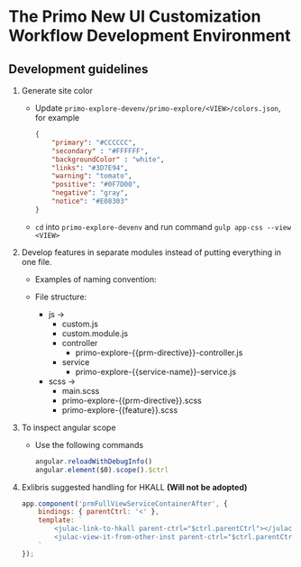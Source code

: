 
# The Primo New UI Customization Workflow Development Environment

## Development guidelines

1. Generate site color
    - Update `primo-explore-devenv/primo-explore/<VIEW>/colors.json`, for example
        ```json
        {
            "primary": "#CCCCCC",
            "secondary" : "#FFFFFF",
            "backgroundColor" : "white",
            "links": "#3D7E94",
            "warning": "tomato",
            "positive": "#0F7D00",
            "negative": "gray",
            "notice": "#E08303"
        }
        ```

    - `cd` into `primo-explore-devenv` and run command `gulp app-css --view <VIEW>`
    

2. Develop features in separate modules instead of putting everything in one file.

    - Examples of naming convention:

    - File structure:
        - js ->
            - custom.js
            - custom.module.js
            - controller
                - primo-explore-{{prm-directive}}-controller.js
            - service
                - primo-explore-{{service-name}}-service.js
        - scss ->
            - main.scss
            - primo-explore-{{prm-directive}}.scss
            - primo-explore-{{feature}}.scss

3. To inspect angular scope
    - Use the following commands
        ```javascript
        angular.reloadWithDebugInfo() 
        angular.element($0).scope().$ctrl 
        ```

4. Exlibris suggested handling for HKALL **(Will not be adopted)**
    ```javascript
    app.component('prmFullViewServiceContainerAfter', {
        bindings: { parentCtrl: '<' },
        template: `
            <julac-link-to-hkall parent-ctrl="$ctrl.parentCtrl"></julac-link-to-hkall>
            <julac-view-it-from-other-inst parent-ctrl="$ctrl.parentCtrl"></julac-view-it-from-other-inst>
        `
    });
    ```